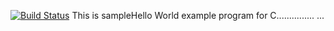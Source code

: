 [![Build Status](https://snap-ci.com/anishvenkat/Code/branch/master/build_image)](https://snap-ci.com/anishvenkat/Code/branch/master)
This is sampleHello World example program for C...............
...


